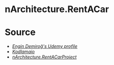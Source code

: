# nArchitecture.RentACar

# Source

* *[Engin Demiroğ's Udemy profile](https://www.udemy.com/user/engindemiro/)*
* *[Kodlamaio](https://github.com/kodlamaio-projects)*
* *[nArchitecture.RentACarProject](https://github.com/kodlamaio-projects/nArchitecture.RentACarProject)*
